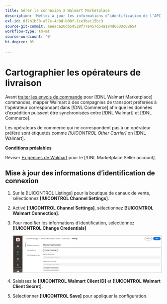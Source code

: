 ```yaml
---
title: Gérer la connexion à Walmart Marketplace
description: 'Mettez à jour les informations d’identification de l’API pour autoriser la connexion entre un [DNL! Commerce] vue de magasin et la variable [!DNL Walmart Marketplace]. The connection is required to connect [!DNL Commerce] listes de produits et synchronisez les données de stock, de prix, de commande et d’expédition entre [!DNL Commerce] et le Walmart.'
exl-id: 817b1b58-a57e-4c8d-b08f-1ce3bec15bc3
source-git-commit: aeeaca20cb54528f77e457d54a194d6603c08654
workflow-type: tm+mt
source-wordcount: '0'
ht-degree: 0%

---
```


# Cartographier les opérateurs de livraison

Avant [traiter les envois de commande](process-orders.md#ship-an-order) pour [!DNL Walmart Marketplace] commandes, mapper Walmart à des compagnies de transport préférées à l&#39;opérateur correspondant dans [!DNL Commerce] afin que les données d’expédition puissent être synchronisées entre [!DNL Walmart] et [!DNL Commerce].

Les opérateurs de commerce qui ne correspondent pas à un opérateur préféré sont étiquetés comme *[!UICONTROL Other Carrier]* on [!DNL Walmart].

**Conditions préalables**

Réviser [Exigences de Walmart](walmart-requirements.md) pour le [!DNL Marketplace Seller account].

## Mise à jour des informations d’identification de connexion

1. Sur le [!UICONTROL Listings] pour la boutique de canaux de vente, sélectionnez **[!UICONTROL Channel Settings]**.

1. Activé **[!UICONTROL Channel Settings]**, sélectionnez **[!UICONTROL Walmart Connection]**.

1. Pour modifier les informations d’identification, sélectionnez **[!UICONTROL Change Credentials]**

   ![Mise à jour des informations d’identification de l’API Walmart pour autoriser la connexion](assets/update-connection-credentials.png)

1. Saisissez le **[!UICONTROL Walmart Client ID]** et **[!UICONTROL Walmart Client Secret]**.

1. Sélectionner **[!UICONTROL Save]** pour appliquer la configuration.

